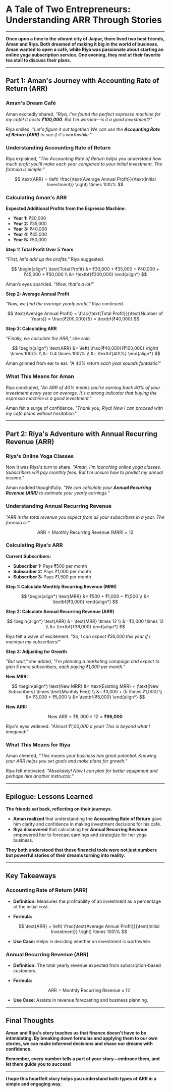 # **A Tale of Two Entrepreneurs: Understanding ARR Through Stories**

---

**Once upon a time in the vibrant city of Jaipur, there lived two best friends, Aman and Riya. Both dreamed of making it big in the world of business. Aman wanted to open a café, while Riya was passionate about starting an online yoga subscription service. One evening, they met at their favorite tea stall to discuss their plans.**

---

## **Part 1: Aman's Journey with Accounting Rate of Return (ARR)**

### **Aman's Dream Café**

Aman excitedly shared, _"Riya, I've found the perfect espresso machine for my café! It costs **₹100,000**. But I'm worried—is it a good investment?"_

Riya smiled, _"Let's figure it out together! We can use the **Accounting Rate of Return (ARR)** to see if it's worthwhile."_

### **Understanding Accounting Rate of Return**

Riya explained, _"The Accounting Rate of Return helps you understand how much profit you'll make each year compared to your initial investment. The formula is simple:"_

$$
\text{ARR} = \left( \frac{\text{Average Annual Profit}}{\text{Initial Investment}} \right) \times 100\%
$$

### **Calculating Aman's ARR**

**Expected Additional Profits from the Espresso Machine:**

- **Year 1:** ₹30,000
- **Year 2:** ₹35,000
- **Year 3:** ₹40,000
- **Year 4:** ₹45,000
- **Year 5:** ₹50,000

**Step 1: Total Profit Over 5 Years**

_"First, let's add up the profits,"_ Riya suggested.

$$
\begin{align*}
\text{Total Profit} &= ₹30,000 + ₹35,000 + ₹40,000 + ₹45,000 + ₹50,000 \\
&= \textbf{₹200,000}
\end{align*}
$$

Aman’s eyes sparkled. _"Wow, that's a lot!"_

**Step 2: Average Annual Profit**

_"Now, we find the average yearly profit,"_ Riya continued.

$$
\text{Average Annual Profit} = \frac{\text{Total Profit}}{\text{Number of Years}} = \frac{₹200,000}{5} = \textbf{₹40,000}
$$

**Step 3: Calculating ARR**

_"Finally, we calculate the ARR,"_ she said.

$$
\begin{align*}
\text{ARR} &= \left( \frac{₹40,000}{₹100,000} \right) \times 100\% \\
&= 0.4 \times 100\% \\
&= \textbf{40\%}
\end{align*}
$$

Aman grinned from ear to ear. _"A 40% return each year sounds fantastic!"_

### **What This Means for Aman**

Riya concluded, _"An ARR of 40% means you're earning back 40% of your investment every year on average. It's a strong indicator that buying the espresso machine is a good investment."_

Aman felt a surge of confidence. _"Thank you, Riya! Now I can proceed with my café plans without hesitation."_

---

## **Part 2: Riya's Adventure with Annual Recurring Revenue (ARR)**

### **Riya's Online Yoga Classes**

Now it was Riya's turn to share. _"Aman, I'm launching online yoga classes. Subscribers will pay monthly fees. But I'm unsure how to predict my annual income."_

Aman nodded thoughtfully. _"We can calculate your **Annual Recurring Revenue (ARR)** to estimate your yearly earnings."_

### **Understanding Annual Recurring Revenue**

_"ARR is the total revenue you expect from all your subscribers in a year. The formula is:"_

$$
\text{ARR} = \text{Monthly Recurring Revenue (MRR)} \times 12
$$

### **Calculating Riya's ARR**

**Current Subscribers:**

- **Subscriber 1:** Pays ₹500 per month
- **Subscriber 2:** Pays ₹1,000 per month
- **Subscriber 3:** Pays ₹1,500 per month

**Step 1: Calculate Monthly Recurring Revenue (MRR)**

$$
\begin{align*}
\text{MRR} &= ₹500 + ₹1,000 + ₹1,500 \\
&= \textbf{₹3,000}
\end{align*}
$$

**Step 2: Calculate Annual Recurring Revenue (ARR)**

$$
\begin{align*}
\text{ARR} &= \text{MRR} \times 12 \\
&= ₹3,000 \times 12 \\
&= \textbf{₹36,000}
\end{align*}
$$

Riya felt a wave of excitement. _"So, I can expect ₹36,000 this year if I maintain my subscribers!"_

**Step 3: Adjusting for Growth**

_"But wait,"_ she added, _"I'm planning a marketing campaign and expect to gain 5 more subscribers, each paying ₹1,000 per month."_

**New MRR:**

$$
\begin{align*}
\text{New MRR} &= \text{Existing MRR} + (\text{New Subscribers} \times \text{Monthly Fee}) \\
&= ₹3,000 + (5 \times ₹1,000) \\
&= ₹3,000 + ₹5,000 \\
&= \textbf{₹8,000}
\end{align*}
$$

**New ARR:**

$$
\text{New ARR} = ₹8,000 \times 12 = \textbf{₹96,000}
$$

Riya's eyes widened. _"Almost ₹1,00,000 a year! This is beyond what I imagined!"_

### **What This Means for Riya**

Aman cheered, _"This means your business has great potential. Knowing your ARR helps you set goals and make plans for growth."_

Riya felt motivated. _"Absolutely! Now I can plan for better equipment and perhaps hire another instructor."_

---

## **Epilogue: Lessons Learned**

**The friends sat back, reflecting on their journeys.**

- **Aman realized** that understanding the **Accounting Rate of Return** gave him clarity and confidence in making investment decisions for his café.
- **Riya discovered** that calculating her **Annual Recurring Revenue** empowered her to forecast earnings and strategize for her yoga business.

**They both understood that these financial tools were not just numbers but powerful stories of their dreams turning into reality.**

---

## **Key Takeaways**

### **Accounting Rate of Return (ARR)**

- **Definition:** Measures the profitability of an investment as a percentage of the initial cost.
- **Formula:**

  $$
  \text{ARR} = \left( \frac{\text{Average Annual Profit}}{\text{Initial Investment}} \right) \times 100\%
  $$

- **Use Case:** Helps in deciding whether an investment is worthwhile.

### **Annual Recurring Revenue (ARR)**

- **Definition:** The total yearly revenue expected from subscription-based customers.
- **Formula:**

  $$
  \text{ARR} = \text{Monthly Recurring Revenue} \times 12
  $$

- **Use Case:** Assists in revenue forecasting and business planning.

---

## **Final Thoughts**

**Aman and Riya's story teaches us that finance doesn't have to be intimidating. By breaking down formulas and applying them to our own stories, we can make informed decisions and chase our dreams with confidence.**

**Remember, every number tells a part of your story—embrace them, and let them guide you to success!**

---

**I hope this heartfelt story helps you understand both types of ARR in a simple and engaging way.**
